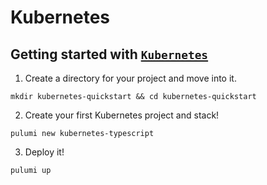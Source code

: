 # Kubernetes

## Getting started with [`Kubernetes`](https://www.pulumi.com/docs/get-started/kubernetes/create-project/)

1. Create a directory for your project and move into it.

`mkdir kubernetes-quickstart && cd kubernetes-quickstart`

2. Create your first Kubernetes project and stack!

`pulumi new kubernetes-typescript`

3. Deploy it!

`pulumi up`
